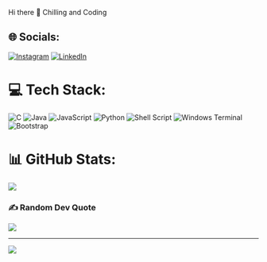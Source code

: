 Hi there 👋
Chilling and Coding
## 🌐 Socials:
[![Instagram](https://img.shields.io/badge/Instagram-%23E4405F.svg?logo=Instagram&logoColor=white)](https://instagram.com/riyal_arnab) [![LinkedIn](https://img.shields.io/badge/LinkedIn-%230077B5.svg?logo=linkedin&logoColor=white)](https://linkedin.com/in/ArnabNaskar)

# 💻 Tech Stack:
![C](https://img.shields.io/badge/c-%2300599C.svg?style=for-the-badge&logo=c&logoColor=white) ![Java](https://img.shields.io/badge/java-%23ED8B00.svg?style=for-the-badge&logo=openjdk&logoColor=white) ![JavaScript](https://img.shields.io/badge/javascript-%23323330.svg?style=for-the-badge&logo=javascript&logoColor=%23F7DF1E) ![Python](https://img.shields.io/badge/python-3670A0?style=for-the-badge&logo=python&logoColor=ffdd54) ![Shell Script](https://img.shields.io/badge/shell_script-%23121011.svg?style=for-the-badge&logo=gnu-bash&logoColor=white) ![Windows Terminal](https://img.shields.io/badge/Windows%20Terminal-%234D4D4D.svg?style=for-the-badge&logo=windows-terminal&logoColor=white) ![Bootstrap](https://img.shields.io/badge/bootstrap-%238511FA.svg?style=for-the-badge&logo=bootstrap&logoColor=white)



# 📊 GitHub Stats:

![](https://github-readme-stats.vercel.app/api?username=ArnabNaskar68&theme=tokyonight&hide_border=false&include_all_commits=false&count_private=false)<br/>
            


### ✍️ Random Dev Quote 



![](https://quotes-github-readme.vercel.app/api?type=horizontal&theme=radical)

---
[![](https://visitcount.itsvg.in/api?id=arnab68naskar&label=Profile%20Views&color=0&icon=3&pretty=false)](https://visitcount.itsvg.in)

<!-- Proudly created with GPRM ( https://gprm.itsvg.in ) -->
